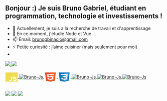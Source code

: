 ## Bonjour :) Je suis Bruno Gabriel, étudiant en programmation, technologie et investissements !




- 🔭 Actuellement, je suis à la recherche de travail et d'apprentissage
- 🌱 En ce moment, j'étudie Node et Vue
- 📫 Email: brunogbinacio@gmail.com
- ⚡ Petite curiosité : j’aime cuisiner (mais seulement pour moi)
- 
<div>
  <a href="https://github.com/brunogbinacio">
  <img height="180em" src="https://github-readme-stats.vercel.app/api?username=brunogbinacio&show_icons=true&theme=dracula&include_all_commits-true&count_private=true"/>
    <img height="180em" src="https://github-readme-stats.vercel.app/api/top-langs/?username=brunogbinacio&layout-compact&langs_count=16&theme=dracula"/>
</div>

<div style="display: inline_block"><br>
  <img align="center"alt="Bruno-Js" height="30" width="40" src="https://raw.githubusercontent.com/devicons/devicon/master/icons/javascript/javascript-plain.svg">
  <img align="center"alt="Bruno-Js" height="30" width="40"src="https://cdn.jsdelivr.net/gh/devicons/devicon@latest/icons/vuejs/vuejs-original.svg" />
  <img align="center"alt="Bruno-Js" height="30" width="40" src="https://raw.githubusercontent.com/devicons/devicon/master/icons/html5/html5-original.svg">
  <img align="center"alt="Bruno-Js" height="30" width="40" src="https://raw.githubusercontent.com/devicons/devicon/master/icons/css3/css3-original.svg">
  <img align="center"alt="Bruno-Js" height="30" width="40"src="https://cdn.jsdelivr.net/gh/devicons/devicon@latest/icons/bootstrap/bootstrap-original.svg" />
  <img align="center"alt="Bruno-Js" height="30" width="40"src="https://cdn.jsdelivr.net/gh/devicons/devicon@latest/icons/nodejs/nodejs-original.svg" />
  <img align="center"alt="Bruno-Js" height="30" width="40"src="https://cdn.jsdelivr.net/gh/devicons/devicon@latest/icons/github/github-original.svg" />
</div>

##

<div>
<a href="https://instagram.com/brunogbinacio" target="_blank"><img src="https://img.shields.io/badge/-Instagram-%23E4405F?style=for-the-badge&logo=instagram&logoColor=white" target="_blank"></a>
<a href = "mailto:brunogbinacio@gmail.com"><img src="https://img.shields.io/badge/-Gmail-%23333?style=for-the-badge&logo=gmail&logoColor=white" target="_blank"></a>
  <a href="https://www.linkedin.com/in/bruno-gabriel-barbosa-in%C3%A1cio-a58357351/" target="_blank"><img src="https://img.shields.io/badge/-LinkedIn-%230077B5?style=for-the-badge&logo=linkedin&logoColor=white" target="_blank"></a> 
</div>
